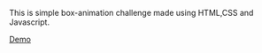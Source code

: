 This is simple box-animation challenge made using HTML,CSS and Javascript.

[Demo](https://www.github.com/Aravindan07/box-animation)
